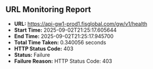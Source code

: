 ## URL Monitoring Report

- **URL:** https://api-gw1-prod1.fisglobal.com/gw/v1/health
- **Start Time:** 2025-09-02T21:25:17.605644
- **End Time:** 2025-09-02T21:25:17.945700
- **Total Time Taken:** 0.340056 seconds
- **HTTP Status Code:** 403
- **Status:** Failure
- **Failure Reason:** HTTP Status Code: 403
